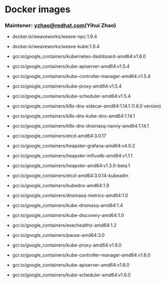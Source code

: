 # Docker images

### Maintener: yzhao@redhat.com(Yihui Zhao)

* docker.io/weaveworks/weave-npc:1.9.4

* docker.io/weaveworks/weave-kube:1.9.4

* gcr.io/google_containers/kubernetes-dashboard-amd64:v1.6.0

* gcr.io/google_containers/kube-apiserver-amd64:v1.5.4

* gcr.io/google_containers/kube-controller-manager-amd64:v1.5.4

* gcr.io/google_containers/kube-proxy-amd64:v1.5.4

* gcr.io/google_containers/kube-scheduler-amd64:v1.5.4

* gcr.io/google_containers/k8s-dns-sidecar-amd64:1.14.1 (1.6.0 version)

* gcr.io/google_containers/k8s-dns-kube-dns-amd64:1.14.1

* gcr.io/google_containers/k8s-dns-dnsmasq-nanny-amd64:1.14.1

* gcr.io/google_containers/etcd-amd64:3.0.17

* gcr.io/google_containers/heapster-grafana-amd64:v4.0.2

* gcr.io/google_containers/heapster-influxdb-amd64:v1.1.1

* gcr.io/google_containers/heapster-amd64:v1.3.0-beta.1

* gcr.io/google_containers/etcd-amd64:3.0.14-kubeadm

* gcr.io/google_containers/kubedns-amd64:1.9

* gcr.io/google_containers/dnsmasq-metrics-amd64:1.0

* gcr.io/google_containers/kube-dnsmasq-amd64:1.4

* gcr.io/google_containers/kube-discovery-amd64:1.0

* gcr.io/google_containers/exechealthz-amd64:1.2

* gcr.io/google_containers/pause-amd64:3.0

* gcr.io/google_containers/kube-proxy-amd64:v1.6.0

* gcr.io/google_containers/kube-controller-manager-amd64:v1.6.0

* gcr.io/google_containers/kube-apiserver-amd64:v1.6.0

* gcr.io/google_containers/kube-scheduler-amd64:v1.6.0


